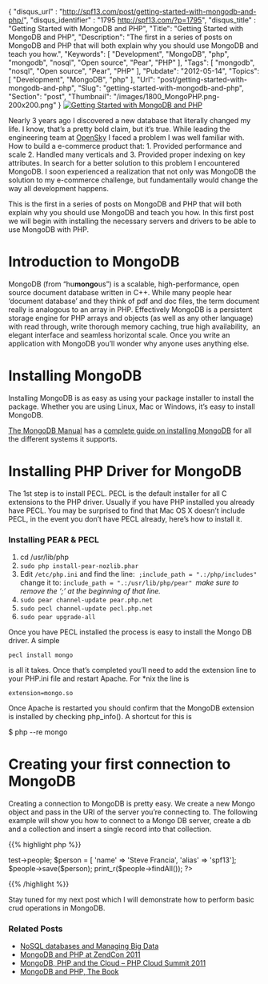 {
	"disqus_url" : "http://spf13.com/post/getting-started-with-mongodb-and-php/",
	"disqus_identifier" : "1795 http://spf13.com/?p=1795",
	"disqus_title" : "Getting Started with MongoDB and PHP",
	"Title": "Getting Started with MongoDB and PHP",
	"Description": "The first in a series of posts on MongoDB and PHP that will both explain why you should use MongoDB and teach you how.",
	"Keywords": [
		"Development",
		"MongoDB",
		"php",
		"mongodb",
		"nosql",
		"Open source",
		"Pear",
		"PHP"
	],
	"Tags": [
		"mongodb",
		"nosql",
		"Open source",
		"Pear",
		"PHP"
	],
	"Pubdate": "2012-05-14",
	"Topics": [
		"Development",
		"MongoDB",
		"php"
	],
	"Url": "post/getting-started-with-mongodb-and-php",
	"Slug": "getting-started-with-mongodb-and-php",
	"Section": "post",
	"Thumbnail": "/images/1800_MongoPHP.png-200x200.png"
}
[![Getting Started with MongoDB and
PHP](/images/1800_MongoPHP.png-200x200.png)](/uploads/2012/05/MongoPHP.png "Getting Started with MongoDB and PHP")

Nearly 3 years ago I discovered a new database that literally changed my
life. I know, that’s a pretty bold claim, but it’s true. While leading
the engineering team at [OpenSky](http://osky.co/uGeJpa) I faced a
problem I was well familiar with. How to build a e-commerce product
that: 1. Provided performance and scale 2. Handled many verticals and 3.
Provided proper indexing on key attributes. In search for a better
solution to this problem I encountered MongoDB. I soon experienced a
realization that not only was MongoDB the solution to my e-commerce
challenge, but fundamentally would change the way all development
happens.

This is the first in a series of posts on MongoDB and PHP that will both
explain why you should use MongoDB and teach you how. In this first post
we will begin with installing the necessary servers and drivers to be
able to use MongoDB with PHP.

Introduction to MongoDB
=======================

MongoDB (from “hu**mongo**us”) is a scalable, high-performance, open
source document database written in C++. While many people hear
‘document database’ and they think of pdf and doc files, the term
document really is analogous to an array in PHP. Effectively MongoDB is
a persistent storage engine for PHP arrays and objects (as well as any
other language) with read through, write thorough memory caching, true
high availability,  an elegant interface and seamless horizontal scale.
Once you write an application with MongoDB you’ll wonder why anyone uses
anything else.

Installing MongoDB
==================

Installing MongoDB is as easy as using your package installer to install
the package. Whether you are using Linux, Mac or Windows, it’s easy to
install MongoDB.

[The MongoDB Manual](http://docs.mongodb.org/manual) has a [complete
guide on installing
MongoDB](http://docs.mongodb.org/manual/installation/) for all the
different systems it supports.

Installing PHP Driver for MongoDB
=================================

The 1st step is to install PECL. PECL is the default installer for all C
extensions to the PHP driver. Usually if you have PHP installed you
already have PECL. You may be surprised to find that Mac OS X doesn’t
include PECL, in the event you don’t have PECL already, here’s how to
install it.

### Installing PEAR & PECL

1.  cd /usr/lib/php
2.  `sudo php install-pear-nozlib.phar`
3.  Edit `/etc/php.ini` and find the line:
     `;include_path = ".:/php/includes" `change it
    to: `include_path = ".:/usr/lib/php/pear" `*make sure to remove the
    ‘;’ at the beginning of that line.*
4.  `sudo pear channel-update pear.php.net`
5.  `sudo pecl channel-update pecl.php.net`
6.  `sudo pear upgrade-all`

Once you have PECL installed the process is easy to install the Mongo DB
driver. A simple

    pecl install mongo

is all it takes. Once that’s completed you’ll need to add the extension
line to your PHP.ini file and restart Apache. For \*nix the line is

    extension=mongo.so

Once Apache is restarted you should confirm that the MongoDB extension
is installed by checking php\_info(). A shortcut for this is

$ php --re mongo

Creating your first connection to MongoDB
=========================================

Creating a connection to MongoDB is pretty easy. We create a new Mongo
object and pass in the URI of the server you’re connecting to. The
following example will show you how to connect to a Mongo DB server,
create a db and a collection and insert a single record into that
collection.

{{% highlight php %}}
<?php
// open connection to MongoDB server
$conn = new Mongo('localhost');
// access people collection inside the test database
$people = $conn->test->people;
$person = [ 'name' => 'Steve Francia', 'alias' => 'spf13'];
$people->save($person);
print_r($people->findAll());
?>
{{% /highlight %}}

Stay tuned for my next post which I will demonstrate how to perform
basic crud operations in MongoDB.

### Related Posts

-   [NoSQL databases and Managing Big
    Data](http://spf13.com/post/nosql-databases-and-managing-big-data/)
-   [MongoDB and PHP at ZendCon
    2011](http://spf13.com/post/mongodb-and-php-at-zendcon-2011/)
-   [MongoDB, PHP and the Cloud – PHP Cloud Summit
    2011](http://spf13.com/post/mongodb-php-and-the-cloud-php-cloud-summit-2011/)
-   [MongoDB and PHP, The
    Book](http://spf13.com/post/mongodb-and-php-the-book/)

